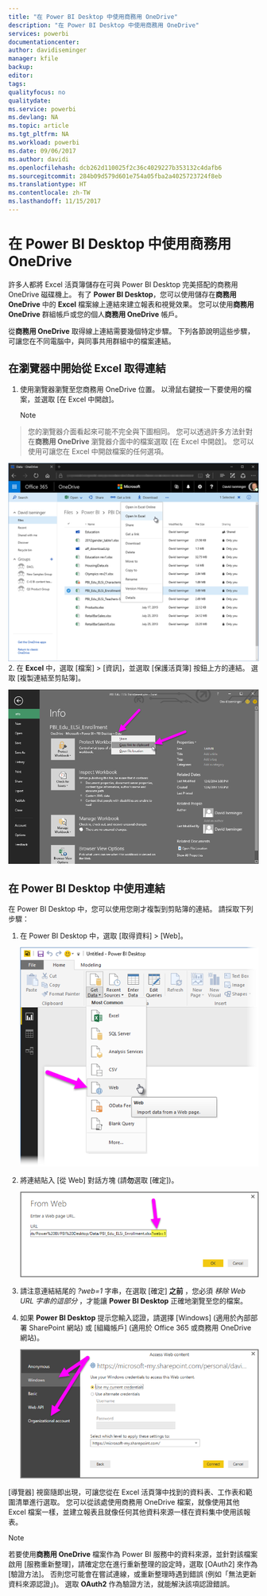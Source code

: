 ```yaml
---
title: "在 Power BI Desktop 中使用商務用 OneDrive"
description: "在 Power BI Desktop 中使用商務用 OneDrive"
services: powerbi
documentationcenter: 
author: davidiseminger
manager: kfile
backup: 
editor: 
tags: 
qualityfocus: no
qualitydate: 
ms.service: powerbi
ms.devlang: NA
ms.topic: article
ms.tgt_pltfrm: NA
ms.workload: powerbi
ms.date: 09/06/2017
ms.author: davidi
ms.openlocfilehash: dcb262d110025f2c36c4029227b353132c4dafb6
ms.sourcegitcommit: 284b09d579d601e754a05fba2a4025723724f8eb
ms.translationtype: HT
ms.contentlocale: zh-TW
ms.lasthandoff: 11/15/2017
---
```

# <a name="use-onedrive-for-business-links-in-power-bi-desktop"></a>在 Power BI Desktop 中使用商務用 OneDrive
許多人都將 Excel 活頁簿儲存在可與 Power BI Desktop 完美搭配的商務用 OneDrive 磁碟機上。 有了 **Power BI Desktop**，您可以使用儲存在**商務用 OneDrive** 中的 **Excel** 檔案線上連結來建立報表和視覺效果。 您可以使用**商務用 OneDrive** 群組帳戶或您的個人**商務用 OneDrive** 帳戶。

從**商務用 OneDrive** 取得線上連結需要幾個特定步驟。 下列各節說明這些步驟，可讓您在不同電腦中，與同事共用群組中的檔案連結。

## <a name="get-a-link-from-excel-starting-in-the-browser"></a>在瀏覽器中開始從 Excel 取得連結
1. 使用瀏覽器瀏覽至您商務用 OneDrive 位置。 以滑鼠右鍵按一下要使用的檔案，並選取 [在 Excel 中開啟]。
   
   > [!NOTE]
> 您的瀏覽器介面看起來可能不完全與下圖相同。 您可以透過許多方法針對在**商務用 OneDrive** 瀏覽器介面中的檔案選取 [在 Excel 中開啟]。 您可以使用可讓您在 Excel 中開啟檔案的任何選項。
   > 
   > 
   
   ![](media/desktop-use-onedrive-business-links/odb-links_02.png)
2. 在 **Excel** 中，選取 [檔案] > [資訊]，並選取 [保護活頁簿] 按鈕上方的連結。 選取 [複製連結至剪貼簿]。
   
   ![](media/desktop-use-onedrive-business-links/odb-links_03.png)

## <a name="use-the-link-in-power-bi-desktop"></a>在 Power BI Desktop 中使用連結
在 Power BI Desktop 中，您可以使用您剛才複製到剪貼簿的連結。 請採取下列步驟：

1. 在 Power BI Desktop 中，選取 [取得資料] > [Web]。
   
   ![](media/desktop-use-onedrive-business-links/odb-links_04.png)
2. 將連結貼入 [從 Web] 對話方塊 (請**勿**選取 [確定])。
   
    ![](media/desktop-use-onedrive-business-links/odb-links_05.png)
3. 請注意連結結尾的 *?web=1* 字串，在選取 [確定] **之前** ，您必須 *移除 Web URL 字串的這部分* ，才能讓 **Power BI Desktop** 正確地瀏覽至您的檔案。
4. 如果 **Power BI Desktop** 提示您輸入認證，請選擇 \[Windows] \(適用於內部部署 SharePoint 網站) 或 \[組織帳戶] \(適用於 Office 365 或商務用 OneDrive 網站)。
   
   ![](media/desktop-use-onedrive-business-links/odb-links_06.png)

[導覽器] 視窗隨即出現，可讓您從在 Excel 活頁簿中找到的資料表、工作表和範圍清單進行選取。 您可以從該處使用商務用 OneDrive 檔案，就像使用其他 Excel 檔案一樣，並建立報表且就像任何其他資料來源一樣在資料集中使用該報表。

> [!NOTE]
> 若要使用**商務用 OneDrive** 檔案作為 Power BI 服務中的資料來源，並針對該檔案啟用 [服務重新整理]，請確定您在進行重新整理的設定時，選取 [OAuth2] 來作為 [驗證方法]。 否則您可能會在嘗試連線，或重新整理時遇到錯誤 (例如「無法更新資料來源認證」)。 選取 **OAuth2** 作為驗證方法，就能解決該項認證錯誤。
> 
> 

